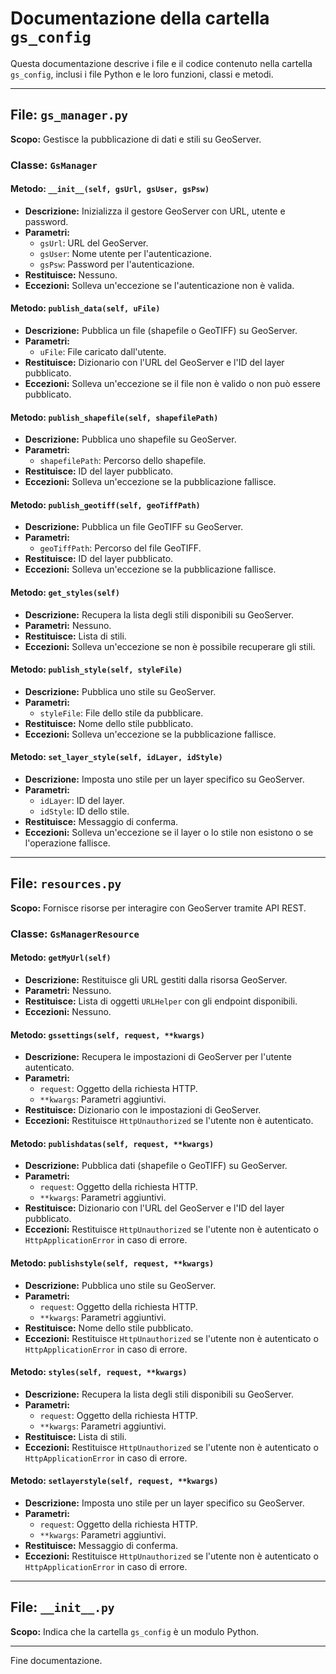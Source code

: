 # Documentazione della cartella `gs_config`

Questa documentazione descrive i file e il codice contenuto nella cartella `gs_config`, inclusi i file Python e le loro funzioni, classi e metodi.

---

## File: `gs_manager.py`

**Scopo:** Gestisce la pubblicazione di dati e stili su GeoServer.

### Classe: `GsManager`
#### Metodo: `__init__(self, gsUrl, gsUser, gsPsw)`
- **Descrizione:** Inizializza il gestore GeoServer con URL, utente e password.
- **Parametri:**
  - `gsUrl`: URL del GeoServer.
  - `gsUser`: Nome utente per l'autenticazione.
  - `gsPsw`: Password per l'autenticazione.
- **Restituisce:** Nessuno.
- **Eccezioni:** Solleva un'eccezione se l'autenticazione non è valida.

#### Metodo: `publish_data(self, uFile)`
- **Descrizione:** Pubblica un file (shapefile o GeoTIFF) su GeoServer.
- **Parametri:**
  - `uFile`: File caricato dall'utente.
- **Restituisce:** Dizionario con l'URL del GeoServer e l'ID del layer pubblicato.
- **Eccezioni:** Solleva un'eccezione se il file non è valido o non può essere pubblicato.

#### Metodo: `publish_shapefile(self, shapefilePath)`
- **Descrizione:** Pubblica uno shapefile su GeoServer.
- **Parametri:**
  - `shapefilePath`: Percorso dello shapefile.
- **Restituisce:** ID del layer pubblicato.
- **Eccezioni:** Solleva un'eccezione se la pubblicazione fallisce.

#### Metodo: `publish_geotiff(self, geoTiffPath)`
- **Descrizione:** Pubblica un file GeoTIFF su GeoServer.
- **Parametri:**
  - `geoTiffPath`: Percorso del file GeoTIFF.
- **Restituisce:** ID del layer pubblicato.
- **Eccezioni:** Solleva un'eccezione se la pubblicazione fallisce.

#### Metodo: `get_styles(self)`
- **Descrizione:** Recupera la lista degli stili disponibili su GeoServer.
- **Parametri:** Nessuno.
- **Restituisce:** Lista di stili.
- **Eccezioni:** Solleva un'eccezione se non è possibile recuperare gli stili.

#### Metodo: `publish_style(self, styleFile)`
- **Descrizione:** Pubblica uno stile su GeoServer.
- **Parametri:**
  - `styleFile`: File dello stile da pubblicare.
- **Restituisce:** Nome dello stile pubblicato.
- **Eccezioni:** Solleva un'eccezione se la pubblicazione fallisce.

#### Metodo: `set_layer_style(self, idLayer, idStyle)`
- **Descrizione:** Imposta uno stile per un layer specifico su GeoServer.
- **Parametri:**
  - `idLayer`: ID del layer.
  - `idStyle`: ID dello stile.
- **Restituisce:** Messaggio di conferma.
- **Eccezioni:** Solleva un'eccezione se il layer o lo stile non esistono o se l'operazione fallisce.

---

## File: `resources.py`

**Scopo:** Fornisce risorse per interagire con GeoServer tramite API REST.

### Classe: `GsManagerResource`
#### Metodo: `getMyUrl(self)`
- **Descrizione:** Restituisce gli URL gestiti dalla risorsa GeoServer.
- **Parametri:** Nessuno.
- **Restituisce:** Lista di oggetti `URLHelper` con gli endpoint disponibili.
- **Eccezioni:** Nessuno.

#### Metodo: `gssettings(self, request, **kwargs)`
- **Descrizione:** Recupera le impostazioni di GeoServer per l'utente autenticato.
- **Parametri:**
  - `request`: Oggetto della richiesta HTTP.
  - `**kwargs`: Parametri aggiuntivi.
- **Restituisce:** Dizionario con le impostazioni di GeoServer.
- **Eccezioni:** Restituisce `HttpUnauthorized` se l'utente non è autenticato.

#### Metodo: `publishdatas(self, request, **kwargs)`
- **Descrizione:** Pubblica dati (shapefile o GeoTIFF) su GeoServer.
- **Parametri:**
  - `request`: Oggetto della richiesta HTTP.
  - `**kwargs`: Parametri aggiuntivi.
- **Restituisce:** Dizionario con l'URL del GeoServer e l'ID del layer pubblicato.
- **Eccezioni:** Restituisce `HttpUnauthorized` se l'utente non è autenticato o `HttpApplicationError` in caso di errore.

#### Metodo: `publishstyle(self, request, **kwargs)`
- **Descrizione:** Pubblica uno stile su GeoServer.
- **Parametri:**
  - `request`: Oggetto della richiesta HTTP.
  - `**kwargs`: Parametri aggiuntivi.
- **Restituisce:** Nome dello stile pubblicato.
- **Eccezioni:** Restituisce `HttpUnauthorized` se l'utente non è autenticato o `HttpApplicationError` in caso di errore.

#### Metodo: `styles(self, request, **kwargs)`
- **Descrizione:** Recupera la lista degli stili disponibili su GeoServer.
- **Parametri:**
  - `request`: Oggetto della richiesta HTTP.
  - `**kwargs`: Parametri aggiuntivi.
- **Restituisce:** Lista di stili.
- **Eccezioni:** Restituisce `HttpUnauthorized` se l'utente non è autenticato o `HttpApplicationError` in caso di errore.

#### Metodo: `setlayerstyle(self, request, **kwargs)`
- **Descrizione:** Imposta uno stile per un layer specifico su GeoServer.
- **Parametri:**
  - `request`: Oggetto della richiesta HTTP.
  - `**kwargs`: Parametri aggiuntivi.
- **Restituisce:** Messaggio di conferma.
- **Eccezioni:** Restituisce `HttpUnauthorized` se l'utente non è autenticato o `HttpApplicationError` in caso di errore.

---

## File: `__init__.py`

**Scopo:** Indica che la cartella `gs_config` è un modulo Python.

---

Fine documentazione.
